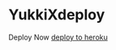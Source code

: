 # YukkiXdeploy
Deploy Now
[ deploy to heroku ](https://dashboard.heroku.com/new?template=https%3A%2F%2Fgithub.com%2FLETHAL-ARMY%2Fyukkixdeploy)
